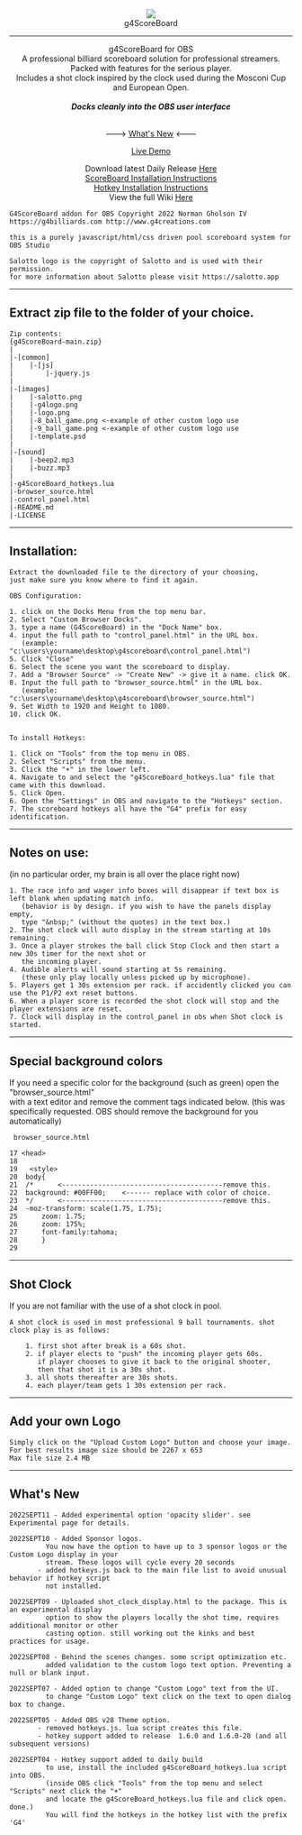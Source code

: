 <div align="center">
<img src ="https://g4billiards.com/coinflip/images/9ball_clipart_stylized_100.png"><br>
g4ScoreBoard<hR>
g4ScoreBoard for OBS<br>
A professional billiard scoreboard solution for professional streamers.<br>
Packed with features for the serious player.<br>
Includes a shot clock inspired by the clock used during the Mosconi Cup and European Open.<br><br>
<b><i>Docks cleanly into the OBS user interface</i></b><br><br>

---> [What's New](https://github.com/ngholson/g4ScoreBoard/blob/main/README.md#whats-new) <---

[Live Demo](https://g4billiards.com/g4scoreboard_demo/)

Download latest Daily Release [Here](https://github.com/ngholson/g4ScoreBoard/releases)<br> 
[ScoreBoard Installation Instructions](https://github.com/ngholson/g4ScoreBoard/wiki/Installation-(Scoreboard))<br>
[Hotkey Installation Instructions](https://github.com/ngholson/g4ScoreBoard/wiki/Installation-(Scoreboard))<br>
View the full Wiki [Here](https://github.com/ngholson/g4ScoreBoard/wiki)<br>


</div>

```
G4ScoreBoard addon for OBS Copyright 2022 Norman Gholson IV
https://g4billiards.com http://www.g4creations.com

this is a purely javascript/html/css driven pool scoreboard system for OBS Studio

Salotto logo is the copyright of Salotto and is used with their permission.
for more information about Salotto please visit https://salotto.app
```
-------------------------------------------------------------

## Extract zip file to the folder of your choice.<br>

```
Zip contents:
{g4ScoreBoard-main.zip}
|
|-[common]
|    |-[js]
|        |-jquery.js
|
|-[images]
|    |-salotto.png
|    |-g4logo.png
|    |-logo.png
|    |-8_ball_game.png <-example of other custom logo use
|    |-9_ball_game.png <-example of other custom logo use
|    |-template.psd
|
|-[sound]
|    |-beep2.mp3
|    |-buzz.mp3
|   
|-g4ScoreBoard_hotkeys.lua
|-browser_source.html   
|-control_panel.html
|-README.md
|-LICENSE

```
--------------------------------------------------------------

## Installation:
```
Extract the downloaded file to the directory of your choosing, 
just make sure you know where to find it again. 

OBS Configuration:
	
1. click on the Docks Menu from the top menu bar.
2. Select "Custom Browser Docks".
3. type a name (G4ScoreBoard) in the "Dock Name" box.
4. input the full path to "control_panel.html" in the URL box. 
   (example: "c:\users\yourname\desktop\g4scoreboard\control_panel.html")
5. Click "Close"
6. Select the scene you want the scoreboard to display.
7. Add a "Browser Source" -> "Create New" -> give it a name. click OK.
8. Input the full path to "browser_source.html" in the URL box.
   (example: "c:\users\yourname\desktop\g4scoreboard\browser_source.html")
9. Set Width to 1920 and Height to 1080. 
10. click OK.

	
To install Hotkeys:
	
1. Click on "Tools" from the top menu in OBS.
2. Select "Scripts" from the menu.
3. Click the "+" in the lower left.
4. Navigate to and select the "g4ScoreBoard_hotkeys.lua" file that came with this download.
5. Click Open.  
6. Open the "Settings" in OBS and navigate to the "Hotkeys" section.
7. The scoreboard hotkeys all have the "G4" prefix for easy identification.
```
--------------------------------------------------------------

## Notes on use:  
(in no particular order, my brain is all over the place right now)
```
1. The race info and wager info boxes will disappear if text box is left blank when updating match info.
   (behavior is by design. if you wish to have the panels display empty,
   type "&nbsp;" (without the quotes) in the text box.)
2. The shot clock will auto display in the stream starting at 10s remaining.
3. Once a player strokes the ball click Stop Clock and then start a new 30s timer for the next shot or
   the incoming player.
4. Audible alerts will sound starting at 5s remaining. 
   (these only play locally unless picked up by microphone).
5. Players get 1 30s extension per rack. if accidently clicked you can use the P1/P2 ext reset buttons. 
6. When a player score is recorded the shot clock will stop and the player extensions are reset. 
7. Clock will display in the control_panel in obs when Shot clock is started. 
```	
---------------------------------------------------------------

## Special background colors
If you need a specific color for the background (such as green) open the "browser_source.html" <br>
with a text editor and remove the comment tags indicated below. 
(this was specifically requested. OBS should remove the background for you automatically)

     browser_source.html
	
	17 <head>
	18
	19   <style>
	20 	body{
	21 	/*      <----------------------------------------remove this.
	22	background: #00FF00;	<------ replace with color of choice.
	23	*/      <----------------------------------------remove this.
	24 	-moz-transform: scale(1.75, 1.75);
	25      zoom: 1.75;
	26      zoom: 175%;
	27      font-family:tahoma;
	28      }
	29


--------------------------------------------------------------

## Shot Clock
If you are not familiar with the use of a shot clock in pool.
```
A shot clock is used in most professional 9 ball tournaments. shot clock play is as follows:

	1. first shot after break is a 60s shot. 
	2. if player elects to "push" the incoming player gets 60s. 
	   if player chooses to give it back to the original shooter, 
	   then that shot it is a 30s shot. 
	3. all shots thereafter are 30s shots.
	4. each player/team gets 1 30s extension per rack. 
```	   

---------------------------------------------------------------

## Add your own Logo
```
Simply click on the "Upload Custom Logo" button and choose your image.
For best results image size should be 2267 x 653
Max file size 2.4 MB 

```

---------------------------------------------------------------
## What\'s New
```
2022SEPT11 - Added experimental option 'opacity slider'. see Experimental page for details.

2022SEPT10 - Added Sponsor logos.
	     You now have the option to have up to 3 sponsor logos or the Custom Logo display in your
	     stream. These logos will cycle every 20 seconds
	   - added hotkeys.js back to the main file list to avoid unusual behavior if hotkey script
	     not installed.
	     
2022SEPT09 - Uploaded shot_clock_display.html to the package. This is an experimental display
	     option to show the players locally the shot time, requires additional monitor or other 
	     casting option. still working out the kinks and best practices for usage. 
	     
2022SEPT08 - Behind the scenes changes. some script optimization etc.
	     added validation to the custom logo text option. Preventing a null or blank input.
		
2022SEPT07 - Added option to change "Custom Logo" text from the UI. 
	     to change "Custom Logo" text click on the text to open dialog box to change. 
	     
2022SEPT05 - Added OBS v28 Theme option.
	   - removed hotkeys.js. lua script creates this file.
	   - hotkey support added to release  1.6.0 and 1.6.0-28 (and all subsequent versions)

2022SEPT04 - Hotkey support added to daily build
	     to use, install the included g4ScoreBoard_hotkeys.lua script into OBS.
	     (inside OBS click "Tools" from the top menu and select "Scripts" next click the "+"
	     and locate the g4ScoreBoard_hotkeys.lua file and click open. done.) 
	     You will find the hotkeys in the hotkey list with the prefix 'G4'
```
